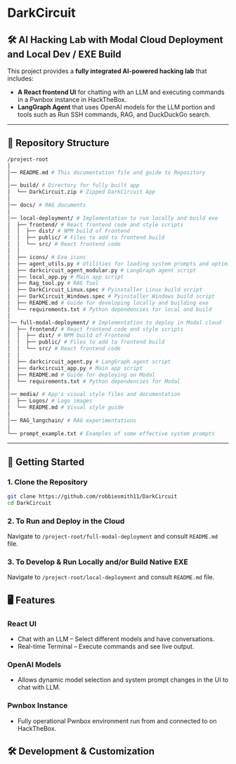 # DarkCircuit
## 🛠️ AI Hacking Lab with Modal Cloud Deployment and Local Dev / EXE Build

This project provides a **fully integrated AI-powered hacking lab** that includes:
- **A React frontend UI** for chatting with an LLM and executing commands in a Pwnbox instance in HackTheBox.
- **LangGraph Agent** that uses OpenAI models for the LLM portion and tools such as Run SSH commands, RAG, and DuckDuckGo search.

---

## **📂 Repository Structure**
```bash
/project-root
│
│── README.md # This documentation file and guide to Repository
│
│── build/ # Directory for fully built app
│  └── DarkCircuit.zip # Zipped DarkCircuit App
│ 
│── docs/ # RAG documents
│  
│── local-deployment/ # Implementation to run locally and build exe
│  ├── frontend/ # React frontend code and style scripts
│  │  ├── dist/ # NPM build of Frontend
│  │  ├── public/ # Files to add to frontend build
│  │  └── src/ # React frontend code
│  │
│  ├── icons/ # Exe icons
│  ├── agent_utils.py # Utilities for loading system prompts and optimising commands
│  ├── darkcircuit_agent_modular.py # LangGraph agent script
│  ├── local_app.py # Main app script
│  ├── Rag_tool.py # RAG Tool
│  ├── DarkCircuit_Linux.spec # Pyinstaller Linux build script
│  ├── DarkCircuit_Windows.spec # Pyinstaller Windows build script
│  ├── README.md # Guide for developing locally and building exe
│  └── requirements.txt # Python dependencies for local and build
│  
│── full-modal-deployment/ # Implementation to deploy in Modal cloud
│  ├── frontend/ # React frontend code and style scripts
│  │  ├── dist/ # NPM build of Frontend
│  │  ├── public/ # Files to add to frontend build
│  │  └── src/ # React frontend code
│  │
│  ├── darkcircuit_agent.py # LangGraph agent script
│  ├── darkcircuit_app.py # Main app script
│  ├── README.md # Guide for deploying on Modal
│  └── requirements.txt # Python dependencies for Modal
│  
│── media/ # App's visual style files and documentation
│  ├── Logos/ # Logo images
│  └── README.md # Visual style guide
│  
│── RAG_langchain/ # RAG experimentations
│
└── prompt_example.txt # Examples of some effective system prompts
```

---

## 🚀 Getting Started
### 1. Clone the Repository
```bash
git clone https://github.com/robbiesmith11/DarkCircuit
cd DarkCircuit
```

### 2. To Run and Deploy in the Cloud
Navigate to `/project-root/full-modal-deployment` and consult `README.md` file.

### 3. To Develop & Run Locally and/or Build Native EXE
Navigate to `/project-root/local-deployment` and consult `README.md` file.

## 🖥️ Features
### React  UI
- Chat with an LLM – Select different models and have conversations.
- Real-time Terminal – Execute commands and see live output.

### OpenAI Models
- Allows dynamic model selection and system prompt changes in the UI to chat with LLM.

### Pwnbox Instance
- Fully operational Pwnbox environment run from and connected to on HackTheBox.

## 🛠️ Development & Customization
